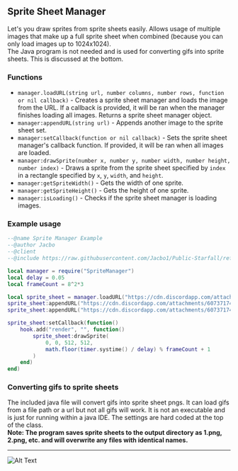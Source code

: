 ## Sprite Sheet Manager
Let's you draw sprites from sprite sheets easily. Allows usage of multiple images that make up a full sprite sheet when combined (because you can only load images up to 1024x1024).  
The Java program is not needed and is used for converting gifs into sprite sheets. This is discussed at the bottom.

### Functions
* `manager.loadURL(string url, number columns, number rows, function or nil callback)` - Creates a sprite sheet manager and loads the image from the URL. If a callback is provided, it will be ran when the manager finishes loading all images. Returns a sprite sheet manager object.
* `manager:appendURL(string url)` - Appends another image to the sprite sheet set.
* `manager:setCallback(function or nil callback)` - Sets the sprite sheet manager's callback function. If provided, it will be ran when all images are loaded.
* `manager:drawSprite(number x, number y, number width, number height, number index)` - Draws a sprite from the sprite sheet specified by `index` in a rectangle specified by `x`, `y`, `width`, and `height`.
* `manager:getSpriteWidth()` - Gets the width of one sprite.
* `manager:getSpriteHeight()` - Gets the height of one sprite.
* `manager:isLoading()` - Checks if the sprite sheet manager is loading images.

### Example usage
```lua
--@name Sprite Manager Example
--@author Jacbo
--@client
--@include https://raw.githubusercontent.com/Jacbo1/Public-Starfall/refs/heads/main/Sprite%20Sheet%20Manager/Sprite%20Sheet%20Manager.lua as SpriteManager

local manager = require("SpriteManager")
local delay = 0.05
local frameCount = 8^2*3

local sprite_sheet = manager.loadURL("https://cdn.discordapp.com/attachments/607371740540305424/871456722873618442/1.png", 8, 8)
sprite_sheet:appendURL("https://cdn.discordapp.com/attachments/607371740540305424/871456756759404584/2.png")
sprite_sheet:appendURL("https://cdn.discordapp.com/attachments/607371740540305424/871456772580335737/3.png")

sprite_sheet:setCallback(function()
    hook.add("render", "", function()
        sprite_sheet:drawSprite(
            0, 0, 512, 512,
            math.floor(timer.systime() / delay) % frameCount + 1
        )
    end)
end)
```

### Converting gifs to sprite sheets
The included java file will convert gifs into sprite sheet pngs. It can load gifs from a file path or a url but not all gifs will work. It is not an executable and is just for running within a java IDE. The settings are hard coded at the top of the class.  
**Note: The program saves sprite sheets to the output directory as 1.png, 2.png, etc. and will overwrite any files with identical names.**

---
![Alt Text](https://github.com/Jacbo1/Public-Starfall/blob/main/Sprite%20Sheet%20Manager/demo.gif?raw=true)
